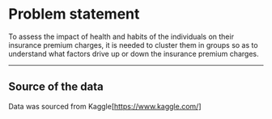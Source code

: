 # Problem statement

To assess the impact of health and habits of the individuals on their insurance premium charges, it is needed to cluster them in groups so as to understand what 
factors drive up or down the insurance premium charges. 

---

## Source of the data

Data was sourced from Kaggle[https://www.kaggle.com/]
